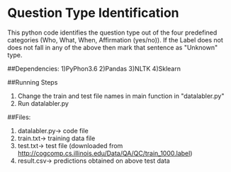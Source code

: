 # Question Type Identification
This python code identifies the question type out of the four predefined categories (Who, What, When, Affirmation (yes/no)). If the Label does not does not fall in any of the above then mark that sentence as "Unknown" type.

##Dependencies:
1)PyPhon3.6
2)Pandas 
3)NLTK
4)Sklearn

##Running Steps 
1) Change the train and test file names in main function in "datalabler.py"
2) Run datalabler.py

##Files: 
1) datalabler.py-> code file
2) train.txt-> training data file
3) test.txt-> test file (downloaded from http://cogcomp.cs.illinois.edu/Data/QA/QC/train_1000.label)
4) result.csv-> predictions obtained on above test data
